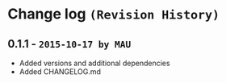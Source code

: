 # Change log `(Revision History)`

## 0.1.1 - `2015-10-17 by MAU`
* Added versions and additional dependencies
* Added CHANGELOG.md
    
